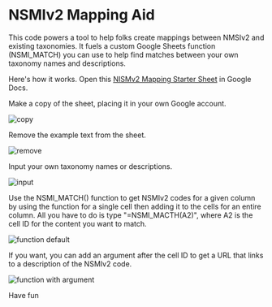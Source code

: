# NSMIv2 Mapping Aid
This code powers a tool to help folks create mappings between NMSIv2 and existing taxonomies. It fuels a custom Google Sheets function (NSMI_MATCH) you can use to help find matches between your own taxonomy names and descriptions.

Here's how it works. Open this [NISMv2 Mapping Starter Sheet](https://docs.google.com/spreadsheets/d/1sZyeCKZ38oz8P22b8szpBcNYPuPEsoArRfgqU8mqo-A/edit) in Google Docs.

Make a copy of the sheet, placing it in your own Google account.

![copy](https://learned-hands.github.io/mapping_aid/images/step-2.gif)

Remove the example text from the sheet.

![remove](https://learned-hands.github.io/mapping_aid/images/step-1.gif)

Input your own taxonomy names or descriptions.

![input](https://learned-hands.github.io/mapping_aid/images/step0.gif)

Use the NSMI_MATCH() function to get NSMIv2 codes for a given column by using the function for a single cell then adding it to the cells for an entire column. All you have to do is type "=NSMI_MACTH(A2)", where A2 is the cell ID for the content you want to match.

![function default](https://learned-hands.github.io/mapping_aid/images/step1.gif)

If you want, you can add an argument after the cell ID to get a URL that links to a description of the NSMIv2 code.

![function with argument](https://learned-hands.github.io/mapping_aid/images/step2.gif)

Have fun  
